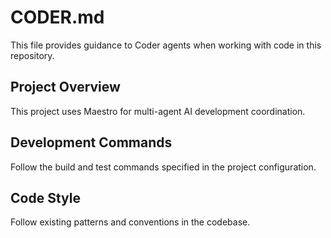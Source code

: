 # CODER.md

This file provides guidance to Coder agents when working with code in this repository.

## Project Overview

This project uses Maestro for multi-agent AI development coordination.

## Development Commands

Follow the build and test commands specified in the project configuration.

## Code Style

Follow existing patterns and conventions in the codebase.
